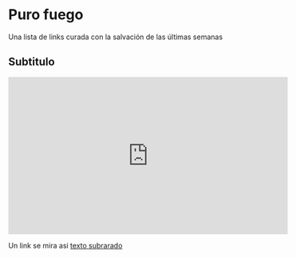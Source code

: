 # Puro fuego

Una lista de links curada con la salvación de las últimas semanas

## Subtitulo
<div align="center">
  <iframe width="560" height="315" src="https://www.youtube.com/embed/vaY9L42nUEs" frameborder="0" allow="accelerometer; autoplay; encrypted-media; gyroscope; picture-in-picture" allowfullscreen></iframe>
</div>

Un link se mira asi [texto subrarado](https://www.thefader.com/2016/10/05/fader-mix-yves-tumor)
